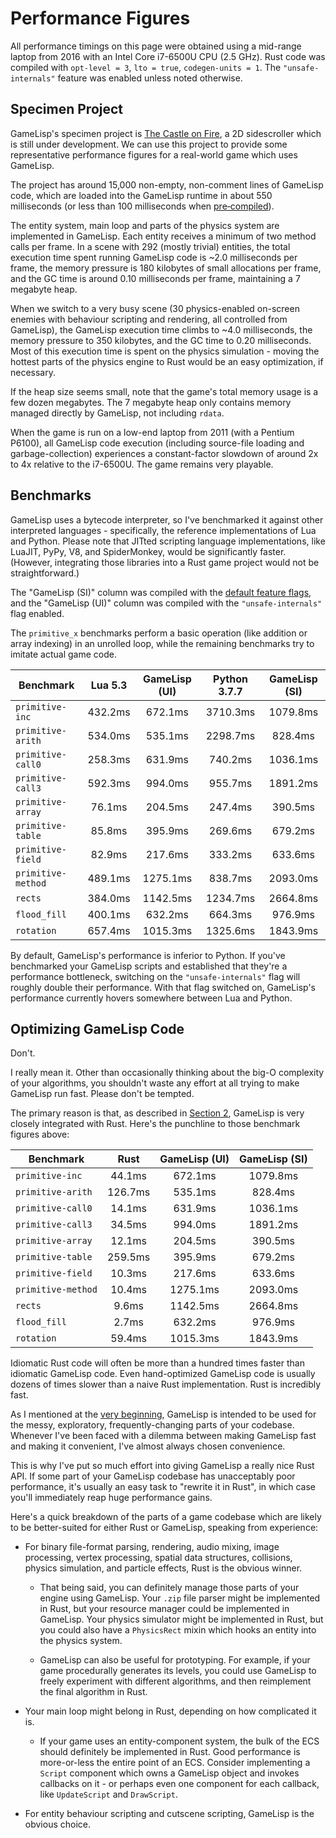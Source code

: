 # Performance Figures

All performance timings on this page were obtained using a mid-range laptop from 2016 with
an Intel Core i7-6500U CPU (2.5 GHz). Rust code was compiled with `opt-level = 3`, `lto = true`,
`codegen-units = 1`. The `"unsafe-internals"` feature was enabled unless noted otherwise.


## Specimen Project

GameLisp's specimen project is [The Castle on Fire](https://gamelisp.rs/tcof/), a 2D sidescroller
which is still under development. We can use this project to provide some representative
performance figures for a real-world game which uses GameLisp.

The project has around 15,000 non-empty, non-comment lines of GameLisp code, which are loaded 
into the GameLisp runtime in about 550 milliseconds (or less than 100 milliseconds when 
[pre&#8209;compiled](compilation.md)).

The entity system, main loop and parts of the physics system are implemented in GameLisp. Each
entity receives a minimum of two method calls per frame. In a scene with 292 (mostly trivial)
entities, the total execution time spent running GameLisp code is ~2.0 milliseconds per frame, the 
memory pressure is 180 kilobytes of small allocations per frame, and the GC time is around 0.10 
milliseconds per frame, maintaining a 7 megabyte heap.

When we switch to a very busy scene (30 physics-enabled on-screen enemies with behaviour scripting 
and rendering, all controlled from GameLisp), the GameLisp execution time climbs to ~4.0 
milliseconds, the memory pressure to 350 kilobytes, and the GC time to 0.20 milliseconds. 
Most of this execution time is spent on the physics simulation - moving the hottest parts of the 
physics engine to Rust would be an easy optimization, if necessary.

If the heap size seems small, note that the game's total memory usage is a few dozen
megabytes. The 7 megabyte heap only contains memory managed directly by GameLisp, not including 
`rdata`.

When the game is run on a low-end laptop from 2011 (with a Pentium P6100), all GameLisp code
execution (including source-file loading and garbage-collection) experiences a constant-factor 
slowdown of around 2x to 4x relative to the i7-6500U. The game remains very playable.


## Benchmarks

GameLisp uses a bytecode interpreter, so I've benchmarked it against other interpreted languages -
specifically, the reference implementations of Lua and Python. Please note that JITted scripting 
language implementations, like LuaJIT, PyPy, V8, and SpiderMonkey, would be significantly faster. 
(However, integrating those libraries into a Rust game project would not be straightforward.)

The "GameLisp (SI)" column was compiled with the [default feature flags](feature-flags.md), and the 
"GameLisp (UI)" column was compiled with the `"unsafe-internals"` flag enabled.

The `primitive_x` benchmarks perform a basic operation (like addition or array indexing)
in an unrolled loop, while the remaining benchmarks try to imitate actual game code.

|Benchmark|Lua 5.3|GameLisp (UI)|Python 3.7.7|GameLisp (SI)|
|---------|:-----:|:-----------:|:----------:|:-----------:|
|`primitive-inc`|432.2ms|672.1ms|3710.3ms|1079.8ms|
|`primitive-arith`|534.0ms|535.1ms|2298.7ms|828.4ms|
|`primitive-call0`|258.3ms|631.9ms|740.2ms|1036.1ms|
|`primitive-call3`|592.3ms|994.0ms|955.7ms|1891.2ms|
|`primitive-array`|76.1ms|204.5ms|247.4ms|390.5ms|
|`primitive-table`|85.8ms|395.9ms|269.6ms|679.2ms|
|`primitive-field`|82.9ms|217.6ms|333.2ms|633.6ms|
|`primitive-method`|489.1ms|1275.1ms|838.7ms|2093.0ms|
|`rects`|384.0ms|1142.5ms|1234.7ms|2664.8ms|
|`flood_fill`|400.1ms|632.2ms|664.3ms|976.9ms|
|`rotation`|657.4ms|1015.3ms|1325.6ms|1843.9ms|

By default, GameLisp's performance is inferior to Python. If you've benchmarked your
GameLisp scripts and established that they're a performance bottleneck, switching on the
`"unsafe-internals"` flag will roughly double their performance. With that flag switched
on, GameLisp's performance currently hovers somewhere between Lua and Python.


## Optimizing GameLisp Code

Don't.

I really mean it. Other than occasionally thinking about the big-O complexity of your algorithms, 
you shouldn't waste any effort at all trying to make GameLisp run fast. Please don't be tempted.

The primary reason is that, as described in [Section 2](the-rust-api.md), GameLisp is very closely 
integrated with Rust. Here's the punchline to those benchmark figures above:

|Benchmark|Rust|GameLisp (UI)|GameLisp (SI)|
|---------|:--:|:-----------:|:-----------:|
|`primitive-inc`|44.1ms|672.1ms|1079.8ms|
|`primitive-arith`|126.7ms|535.1ms|828.4ms|
|`primitive-call0`|14.1ms|631.9ms|1036.1ms|
|`primitive-call3`|34.5ms|994.0ms|1891.2ms|
|`primitive-array`|12.1ms|204.5ms|390.5ms|
|`primitive-table`|259.5ms|395.9ms|679.2ms|
|`primitive-field`|10.3ms|217.6ms|633.6ms|
|`primitive-method`|10.4ms|1275.1ms|2093.0ms|
|`rects`|9.6ms|1142.5ms|2664.8ms|
|`flood_fill`|2.7ms|632.2ms|976.9ms|
|`rotation`|59.4ms|1015.3ms|1843.9ms|

Idiomatic Rust code will often be more than a hundred times faster than idiomatic GameLisp code. 
Even hand-optimized GameLisp code is usually dozens of times slower than a naive Rust 
implementation. Rust is incredibly fast.

As I mentioned at the [very beginning](introduction-for-rust-programmers.md), GameLisp is 
intended to be used for the messy, exploratory, frequently-changing parts of your codebase. 
Whenever I've been faced with a dilemma between making GameLisp fast and making it convenient, 
I've almost always chosen convenience.

This is why I've put so much effort into giving GameLisp a really nice Rust API. If some part of 
your GameLisp codebase has unacceptably poor performance, it's usually an easy task to "rewrite
it in Rust", in which case you'll immediately reap huge performance gains.

Here's a quick breakdown of the parts of a game codebase which are likely to be better-suited 
for either Rust or GameLisp, speaking from experience:

- For binary file-format parsing, rendering, audio mixing, image processing, vertex processing, 
  spatial data structures, collisions, physics simulation, and particle effects, Rust is the 
  obvious winner.
  	- That being said, you can definitely manage those parts of your engine using GameLisp. 
  	  Your `.zip` file parser might be implemented in Rust, but your resource manager could be 
  	  implemented in GameLisp. Your physics simulator might be implemented in Rust, but you 
  	  could also have a `PhysicsRect` mixin which hooks an entity into the physics system.

    - GameLisp can also be useful for prototyping. For example, if your game procedurally generates
      its levels, you could use GameLisp to freely experiment with different algorithms, and then 
      reimplement the final algorithm in Rust.

- Your main loop might belong in Rust, depending on how complicated it is.
	- If your game uses an entity-component system, the bulk of the ECS should definitely be 
	  implemented in Rust. Good performance is more-or-less the entire point of an ECS.
	  Consider implementing a `Script` component which owns a GameLisp object and invokes callbacks 
	  on it - or perhaps even one component for each callback, like `UpdateScript` and `DrawScript`.

- For entity behaviour scripting and cutscene scripting, GameLisp is the obvious choice.
